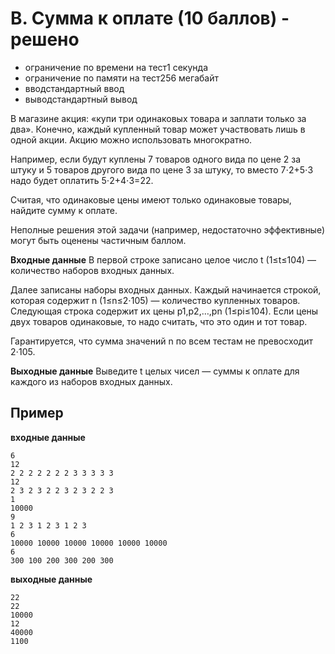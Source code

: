 B. Сумма к оплате (10 баллов) - решено
===
- ограничение по времени на тест1 секунда
- ограничение по памяти на тест256 мегабайт
- вводстандартный ввод
- выводстандартный вывод

В магазине акция: «купи три одинаковых товара и заплати только за два». Конечно, каждый купленный товар может участвовать лишь в одной акции. Акцию можно использовать многократно.

Например, если будут куплены 7 товаров одного вида по цене 2 за штуку и 5 товаров другого вида по цене 3 за штуку, то вместо 7⋅2+5⋅3 надо будет оплатить 5⋅2+4⋅3=22.

Считая, что одинаковые цены имеют только одинаковые товары, найдите сумму к оплате.

Неполные решения этой задачи (например, недостаточно эффективные) могут быть оценены частичным баллом.

__Входные данные__
В первой строке записано целое число t (1≤t≤104) — количество наборов входных данных.

Далее записаны наборы входных данных. Каждый начинается строкой, которая содержит n (1≤n≤2⋅105) — количество купленных товаров. Следующая строка содержит их цены p1,p2,…,pn (1≤pi≤104). Если цены двух товаров одинаковые, то надо считать, что это один и тот товар.

Гарантируется, что сумма значений n по всем тестам не превосходит 2⋅105.

__Выходные данные__
Выведите t целых чисел — суммы к оплате для каждого из наборов входных данных.

Пример
---
__входные данные__
```
6
12
2 2 2 2 2 2 2 3 3 3 3 3
12
2 3 2 3 2 2 3 2 3 2 2 3
1
10000
9
1 2 3 1 2 3 1 2 3
6
10000 10000 10000 10000 10000 10000
6
300 100 200 300 200 300
```
__выходные данные__
```
22
22
10000
12
40000
1100
```
